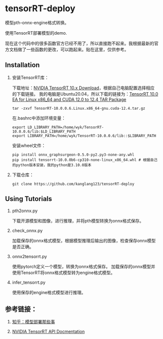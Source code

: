 # tensorRT-deploy
模型pth-onnx-engine格式转换。

使用TensorRT部署模型的demo.

现在这个代码中的很多函数官方已经不用了，所以直接跑不起来。我根据最新的官方文档做了一些函数的更改，可以跑起来。贴在这里，仅供参考。

## Installation
1. 安装TensorRT库：

    下载地址：[NVIDIA TensorRT 10.x Download](https://developer.nvidia.com/tensorrt/download/10x)，根据自己电脑配置选择相应的下载链接。
    我的电脑是Ubuntu20.04，所以下载的链接为：[TensorRT 10.0 EA for Linux x86_64 and CUDA 12.0 to 12.4 TAR Package](https://developer.nvidia.com/downloads/compute/machine-learning/tensorrt/10.0.0/tars/TensorRT-10.0.0.6.Linux.x86_64-gnu.cuda-12.4.tar.gz)

    ```
    tar -zxvf TensorRT-10.0.0.6.Linux.x86_64-gnu.cuda-12.4.tar.gz
    ```
    在.bashrc中添加环境变量：
    ```
    export LD_LIBRARY_PATH=/home/wyk/TensorRT-10.0.0.6/lib:$LD_LIBRARY_PATH
    export LIBRARY_PATH=/home/wyk/TensorRT-10.0.0.6/lib::$LIBRARY_PATH
    ```
    安装wheel文件：
    ```
    pip install onnx_graphsurgeon-0.5.0-py2.py3-none-any.whl
    pip install tensorrt-10.0.0b6-cp310-none-linux_x86_64.whl # 根据自己的python版本安装，我的python是3.10.0版本
    ```

2. 下载仓库：
    ```
    git clone https://github.com/kanglang123/tensorRT-deploy
    ```
## Using Tutorials
1. pth2onnx.py
   
   下载开源模型和图像，进行推理，并将pth模型转换为onnx格式保存。

2. check_onnx.py

    加载保存的onnx格式模型，根据模型推理后输出的图像，检查保存onnx模型是否正确。

3. onnx2tensorrt.py

    使用pytorch定义一个模型，转换为onnx格式保存。
    加载保存的onnx模型并使用TensorRT将onnx格式模型转为engine格式模型。

4. infer_tensorrt.py

    使用保存的engine格式模型进行推理。

## 参考链接：

1. [知乎：模型部署那些事](https://zhuanlan.zhihu.com/p/547624036)

2. [NVIDIA TensorRT API Docmentation](https://docs.nvidia.com/deeplearning/tensorrt/api/python_api/infer/Core/pyCore.html)

